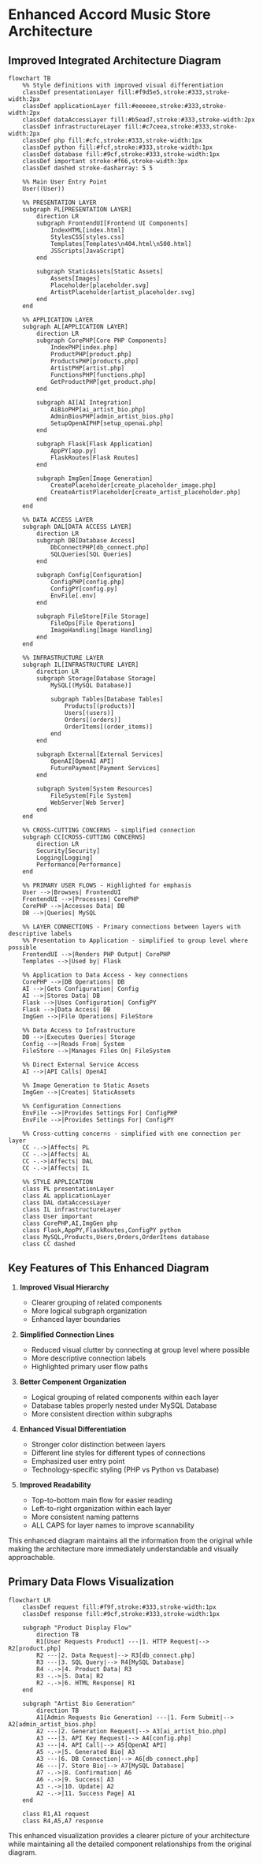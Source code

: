 # Enhanced Accord Music Store Architecture

## Improved Integrated Architecture Diagram

```mermaid
flowchart TB
    %% Style definitions with improved visual differentiation
    classDef presentationLayer fill:#f9d5e5,stroke:#333,stroke-width:2px
    classDef applicationLayer fill:#eeeeee,stroke:#333,stroke-width:2px
    classDef dataAccessLayer fill:#b5ead7,stroke:#333,stroke-width:2px
    classDef infrastructureLayer fill:#c7ceea,stroke:#333,stroke-width:2px
    classDef php fill:#cfc,stroke:#333,stroke-width:1px
    classDef python fill:#fcf,stroke:#333,stroke-width:1px
    classDef database fill:#9cf,stroke:#333,stroke-width:1px
    classDef important stroke:#f66,stroke-width:3px
    classDef dashed stroke-dasharray: 5 5
    
    %% Main User Entry Point
    User((User))
    
    %% PRESENTATION LAYER
    subgraph PL[PRESENTATION LAYER]
        direction LR
        subgraph FrontendUI[Frontend UI Components]
            IndexHTML[index.html]
            StylesCSS[styles.css]
            Templates[Templates\n404.html\n500.html]
            JSScripts[JavaScript]
        end
        
        subgraph StaticAssets[Static Assets]
            Assets[Images]
            Placeholder[placeholder.svg]
            ArtistPlaceholder[artist_placeholder.svg]
        end
    end
    
    %% APPLICATION LAYER
    subgraph AL[APPLICATION LAYER]
        direction LR
        subgraph CorePHP[Core PHP Components]
            IndexPHP[index.php]
            ProductPHP[product.php]
            ProductsPHP[products.php]
            ArtistPHP[artist.php]
            FunctionsPHP[functions.php]
            GetProductPHP[get_product.php]
        end
        
        subgraph AI[AI Integration]
            AiBioPHP[ai_artist_bio.php]
            AdminBiosPHP[admin_artist_bios.php]
            SetupOpenAIPHP[setup_openai.php]
        end
        
        subgraph Flask[Flask Application]
            AppPY[app.py]
            FlaskRoutes[Flask Routes]
        end
        
        subgraph ImgGen[Image Generation]
            CreatePlaceholder[create_placeholder_image.php]
            CreateArtistPlaceholder[create_artist_placeholder.php]
        end
    end
    
    %% DATA ACCESS LAYER
    subgraph DAL[DATA ACCESS LAYER]
        direction LR
        subgraph DB[Database Access]
            DbConnectPHP[db_connect.php]
            SQLQueries[SQL Queries]
        end
        
        subgraph Config[Configuration]
            ConfigPHP[config.php]
            ConfigPY[config.py]
            EnvFile[.env]
        end
        
        subgraph FileStore[File Storage]
            FileOps[File Operations]
            ImageHandling[Image Handling]
        end
    end
    
    %% INFRASTRUCTURE LAYER
    subgraph IL[INFRASTRUCTURE LAYER]
        direction LR
        subgraph Storage[Database Storage]
            MySQL[(MySQL Database)]
            
            subgraph Tables[Database Tables]
                Products[(products)]
                Users[(users)]
                Orders[(orders)]
                OrderItems[(order_items)]
            end
        end
        
        subgraph External[External Services]
            OpenAI[OpenAI API]
            FuturePayment[Payment Services]
        end
        
        subgraph System[System Resources]
            FileSystem[File System]
            WebServer[Web Server]
        end
    end
    
    %% CROSS-CUTTING CONCERNS - simplified connection
    subgraph CC[CROSS-CUTTING CONCERNS]
        direction LR
        Security[Security]
        Logging[Logging]
        Performance[Performance]
    end
    
    %% PRIMARY USER FLOWS - Highlighted for emphasis
    User -->|Browses| FrontendUI
    FrontendUI -->|Processes| CorePHP
    CorePHP -->|Accesses Data| DB
    DB -->|Queries| MySQL
    
    %% LAYER CONNECTIONS - Primary connections between layers with descriptive labels
    %% Presentation to Application - simplified to group level where possible
    FrontendUI -->|Renders PHP Output| CorePHP
    Templates -->|Used by| Flask
    
    %% Application to Data Access - key connections
    CorePHP -->|DB Operations| DB
    AI -->|Gets Configuration| Config
    AI -->|Stores Data| DB
    Flask -->|Uses Configuration| ConfigPY
    Flask -->|Data Access| DB
    ImgGen -->|File Operations| FileStore
    
    %% Data Access to Infrastructure
    DB -->|Executes Queries| Storage
    Config -->|Reads From| System
    FileStore -->|Manages Files On| FileSystem
    
    %% Direct External Service Access
    AI -->|API Calls| OpenAI
    
    %% Image Generation to Static Assets
    ImgGen -->|Creates| StaticAssets
    
    %% Configuration Connections
    EnvFile -->|Provides Settings For| ConfigPHP
    EnvFile -->|Provides Settings For| ConfigPY
    
    %% Cross-cutting concerns - simplified with one connection per layer
    CC -.->|Affects| PL
    CC -.->|Affects| AL
    CC -.->|Affects| DAL
    CC -.->|Affects| IL
    
    %% STYLE APPLICATION
    class PL presentationLayer
    class AL applicationLayer
    class DAL dataAccessLayer
    class IL infrastructureLayer
    class User important
    class CorePHP,AI,ImgGen php
    class Flask,AppPY,FlaskRoutes,ConfigPY python
    class MySQL,Products,Users,Orders,OrderItems database
    class CC dashed
```

## Key Features of This Enhanced Diagram

1. **Improved Visual Hierarchy**
   - Clearer grouping of related components
   - More logical subgraph organization
   - Enhanced layer boundaries

2. **Simplified Connection Lines**
   - Reduced visual clutter by connecting at group level where possible
   - More descriptive connection labels
   - Highlighted primary user flow paths

3. **Better Component Organization**
   - Logical grouping of related components within each layer
   - Database tables properly nested under MySQL Database
   - More consistent direction within subgraphs

4. **Enhanced Visual Differentiation**
   - Stronger color distinction between layers
   - Different line styles for different types of connections
   - Emphasized user entry point
   - Technology-specific styling (PHP vs Python vs Database)

5. **Improved Readability**
   - Top-to-bottom main flow for easier reading
   - Left-to-right organization within each layer
   - More consistent naming patterns
   - ALL CAPS for layer names to improve scannability

This enhanced diagram maintains all the information from the original while making the architecture more immediately understandable and visually approachable.

## Primary Data Flows Visualization

```mermaid
flowchart LR
    classDef request fill:#f9f,stroke:#333,stroke-width:1px
    classDef response fill:#9cf,stroke:#333,stroke-width:1px
    
    subgraph "Product Display Flow"
        direction TB
        R1[User Requests Product] ---|1. HTTP Request|--> R2[product.php]
        R2 ---|2. Data Request|--> R3[db_connect.php]
        R3 ---|3. SQL Query|--> R4[MySQL Database]
        R4 -.->|4. Product Data| R3
        R3 -.->|5. Data| R2
        R2 -.->|6. HTML Response| R1
    end
    
    subgraph "Artist Bio Generation"
        direction TB
        A1[Admin Requests Bio Generation] ---|1. Form Submit|--> A2[admin_artist_bios.php]
        A2 ---|2. Generation Request|--> A3[ai_artist_bio.php]
        A3 ---|3. API Key Request|--> A4[config.php]
        A3 ---|4. API Call|--> A5[OpenAI API]
        A5 -.->|5. Generated Bio| A3
        A3 ---|6. DB Connection|--> A6[db_connect.php]
        A6 ---|7. Store Bio|--> A7[MySQL Database]
        A7 -.->|8. Confirmation| A6
        A6 -.->|9. Success| A3
        A3 -.->|10. Update| A2
        A2 -.->|11. Success Page| A1
    end
    
    class R1,A1 request
    class R4,A5,A7 response
```

This enhanced visualization provides a clearer picture of your architecture while maintaining all the detailed component relationships from the original diagram. 